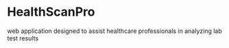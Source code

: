 # HealthScanPro
web application designed to assist healthcare professionals in analyzing lab test results
